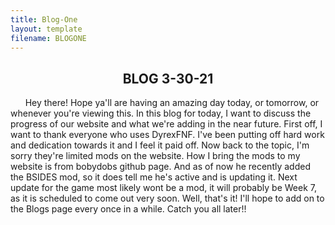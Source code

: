 ```yaml
---
title: Blog-One
layout: template
filename: BLOGONE
--- 
```

<h2 style="text-align: center;"><strong>BLOG 3-30-21</strong></h2>
<p>&nbsp; &nbsp; &nbsp; Hey there! Hope ya'll are having an amazing day today, or tomorrow, or whenever you're viewing this. In this blog for today, I want to discuss the progress of our website and what we're adding in the near future. First off, I want to thank everyone who uses DyrexFNF. I've been putting off hard work and dedication towards it and I feel it paid off. Now back to the topic, I'm sorry they're limited mods on the website. How I bring the mods to my website is from bobydobs github page. And as of now he recently added the BSIDES mod, so it does tell me he's active and is updating it. Next update for the game most likely wont be a mod, it will probably be Week 7, as it is scheduled to come out very soon. Well, that's it! I'll hope to add on to the Blogs page every once in a while. Catch you all later!!</p>
<p style="text-align: center;">&nbsp;</p>

